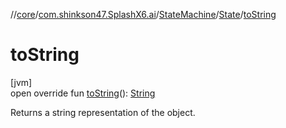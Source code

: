 //[core](../../../../index.md)/[com.shinkson47.SplashX6.ai](../../index.md)/[StateMachine](../index.md)/[State](index.md)/[toString](to-string.md)

# toString

[jvm]\
open override fun [toString](to-string.md)(): [String](https://kotlinlang.org/api/latest/jvm/stdlib/kotlin/-string/index.html)

Returns a string representation of the object.
